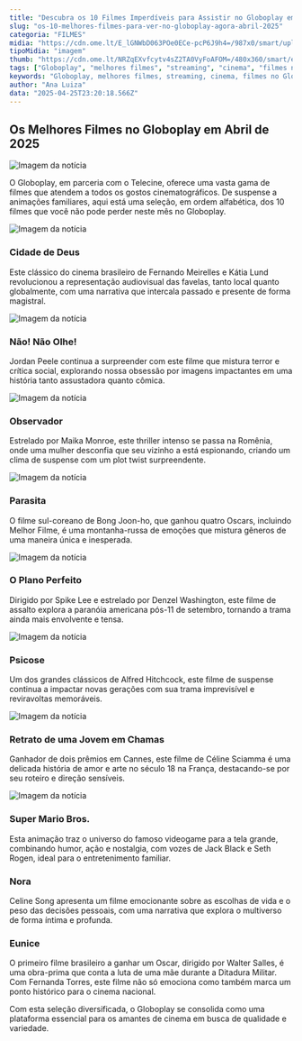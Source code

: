 ```yaml
---
title: "Descubra os 10 Filmes Imperdíveis para Assistir no Globoplay em Abril de 2025"
slug: "os-10-melhores-filmes-para-ver-no-globoplay-agora-abril-2025"
categoria: "FILMES"
midia: "https://cdn.ome.lt/E_lGNWbD063POe0ECe-pcP6J9h4=/987x0/smart/uploads/conteudo/fotos/melhores-filmes-globoplay-2025.png"
tipoMidia: "imagem"
thumb: "https://cdn.ome.lt/NRZqEXvfcytv4sZ2TA0VyFoAFOM=/480x360/smart/extras/conteudos/melhores-filmes-globoplay-2025.png"
tags: ["Globoplay", "melhores filmes", "streaming", "cinema", "filmes no Globoplay", "Oscar", "filmes brasileiros", "cine nacional"]
keywords: "Globoplay, melhores filmes, streaming, cinema, filmes no Globoplay, Oscar, filmes brasileiros, cine nacional"
author: "Ana Luiza"
data: "2025-04-25T23:20:18.566Z"
---
```


## Os Melhores Filmes no Globoplay em Abril de 2025

![Imagem da notícia](https://cdn.ome.lt/ceEJTLbV9CHkDAr3Icmv5WppYxM=/fit-in/837x500/smart/uploads/conteudo/fotos/Ainda-estou-aqui-onde-assistir_6a74AEs.png)

O Globoplay, em parceria com o Telecine, oferece uma vasta gama de filmes que atendem a todos os gostos cinematográficos. De suspense a animações familiares, aqui está uma seleção, em ordem alfabética, dos 10 filmes que você não pode perder neste mês no Globoplay.

![Imagem da notícia](https://cdn.ome.lt/UQen77tjc7UJfAVzpnK9rwJbzmo=/fit-in/837x500/smart/uploads/conteudo/fotos/cidade-de-deus.webp)

### **Cidade de Deus**

Este clássico do cinema brasileiro de Fernando Meirelles e Kátia Lund revolucionou a representação audiovisual das favelas, tanto local quanto globalmente, com uma narrativa que intercala passado e presente de forma magistral.

![Imagem da notícia](https://cdn.ome.lt/oHhA8mlFGAXlpjBGQbASYWl0xrk=/fit-in/837x500/smart/uploads/conteudo/fotos/nope_DNUOH3r.jpg)

### **Não! Não Olhe!**

Jordan Peele continua a surpreender com este filme que mistura terror e crítica social, explorando nossa obsessão por imagens impactantes em uma história tanto assustadora quanto cômica.

![Imagem da notícia](https://cdn.ome.lt/PjOP6qasQNdcWoHRMKZ6TkbIJxI=/fit-in/837x500/smart/uploads/conteudo/fotos/watcher_x9pHAGf.jpg)

### **Observador**

Estrelado por Maika Monroe, este thriller intenso se passa na Romênia, onde uma mulher desconfia que seu vizinho a está espionando, criando um clima de suspense com um plot twist surpreendente.

![Imagem da notícia](https://cdn.ome.lt/MQR_6CSI62Bd5b18isnZ07Zw-i0=/fit-in/837x500/smart/uploads/conteudo/fotos/parasita_wbYJMcc.jpg)

### **Parasita**

O filme sul-coreano de Bong Joon-ho, que ganhou quatro Oscars, incluindo Melhor Filme, é uma montanha-russa de emoções que mistura gêneros de uma maneira única e inesperada.

![Imagem da notícia](https://cdn.ome.lt/gHKB6q1BLW1kT6iYDsPQVq26pJY=/fit-in/837x500/smart/uploads/conteudo/fotos/plano-perfeito.jpg)

### **O Plano Perfeito**

Dirigido por Spike Lee e estrelado por Denzel Washington, este filme de assalto explora a paranóia americana pós-11 de setembro, tornando a trama ainda mais envolvente e tensa.

![Imagem da notícia](https://cdn.ome.lt/aawTKjVXFvVHhb88FWW88UDyBIo=/fit-in/837x500/smart/uploads/conteudo/fotos/psicose_Wn4eJn4.jpg)

### **Psicose**

Um dos grandes clássicos de Alfred Hitchcock, este filme de suspense continua a impactar novas gerações com sua trama imprevisível e reviravoltas memoráveis.

![Imagem da notícia](https://cdn.ome.lt/joYOUFXtMO2XsV1oM2IiXA0Jba0=/fit-in/837x500/smart/uploads/conteudo/fotos/retrato_de_uma_jovem_em_chamas.jpg)

### **Retrato de uma Jovem em Chamas**

Ganhador de dois prêmios em Cannes, este filme de Céline Sciamma é uma delicada história de amor e arte no século 18 na França, destacando-se por seu roteiro e direção sensíveis.

![Imagem da notícia](https://cdn.ome.lt/WzVz7k_ybB6GWI2yyaESSkUq_G0=/fit-in/837x500/smart/uploads/conteudo/fotos/super_mario_bros_movie.webp)

### **Super Mario Bros.**

Esta animação traz o universo do famoso videogame para a tela grande, combinando humor, ação e nostalgia, com vozes de Jack Black e Seth Rogen, ideal para o entretenimento familiar.

### **Nora**

Celine Song apresenta um filme emocionante sobre as escolhas de vida e o peso das decisões pessoais, com uma narrativa que explora o multiverso de forma íntima e profunda.

### **Eunice**

O primeiro filme brasileiro a ganhar um Oscar, dirigido por Walter Salles, é uma obra-prima que conta a luta de uma mãe durante a Ditadura Militar. Com Fernanda Torres, este filme não só emociona como também marca um ponto histórico para o cinema nacional.

Com esta seleção diversificada, o Globoplay se consolida como uma plataforma essencial para os amantes de cinema em busca de qualidade e variedade.
